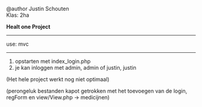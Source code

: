 @author Justin Schouten <br>
Klas: 2ha

<b>Healt one Project</b>
<hr>

use: mvc
<hr>

1. opstarten met index_login.php
2. je kan inloggen met admin, admin of justin, justin

(Het hele project werkt nog niet optimaal)

(perongeluk bestanden kapot getrokken met het toevoegen van de login, regForm en view/View.php -> medicijnen)

